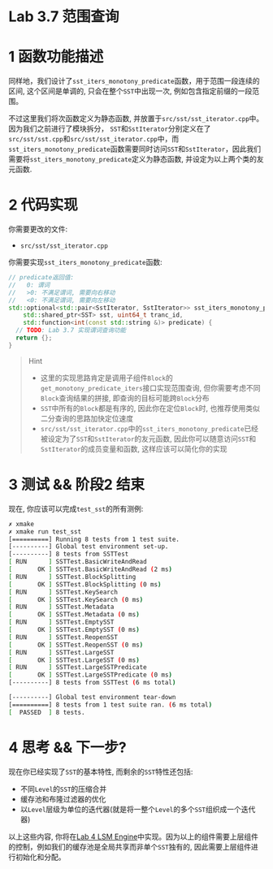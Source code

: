 # Lab 3.7 范围查询

# 1 函数功能描述
同样地，我们设计了`sst_iters_monotony_predicate`函数，用于范围一段连续的区间, 这个区间是单调的, 只会在整个`SST`中出现一次, 例如包含指定前缀的一段范围。

不过这里我们将次函数定义为静态函数, 并放置于`src/sst/sst_iterator.cpp`中。因为我们之前进行了模块拆分， `SST`和`SstIterator`分别定义在了`src/sst/sst.cpp`和`src/sst/sst_iterator.cpp`中，而`sst_iters_monotony_predicate`函数需要同时访问`SST`和`SstIterator`，因此我们需要将`sst_iters_monotony_predicate`定义为静态函数, 并设定为以上两个类的友元函数.

# 2 代码实现
你需要更改的文件:
- `src/sst/sst_iterator.cpp`

你需要实现`sst_iters_monotony_predicate`函数:
```cpp
// predicate返回值:
//   0: 谓词
//   >0: 不满足谓词, 需要向右移动
//   <0: 不满足谓词, 需要向左移动
std::optional<std::pair<SstIterator, SstIterator>> sst_iters_monotony_predicate(
    std::shared_ptr<SST> sst, uint64_t tranc_id,
    std::function<int(const std::string &)> predicate) {
  // TODO: Lab 3.7 实现谓词查询功能
  return {};
}
```

> Hint
> - 这里的实现思路肯定是调用子组件`Block`的`get_monotony_predicate_iters`接口实现范围查询, 但你需要考虑不同`Block`查询结果的拼接, 即查询的目标可能跨`Block`分布
> - `SST`中所有的`Block`都是有序的, 因此你在定位`Block`时, 也推荐使用类似二分查询的思路加快定位速度
> - `src/sst/sst_iterator.cpp`中的`sst_iters_monotony_predicate`已经被设定为了`SST`和`SstIterator`的友元函数, 因此你可以随意访问`SST`和`SstIterator`的成员变量和函数, 这样应该可以简化你的实现

# 3 测试 && 阶段2 结束
现在, 你应该可以完成`test_sst`的所有测例:
```bash
✗ xmake
✗ xmake run test_sst
[==========] Running 8 tests from 1 test suite.
[----------] Global test environment set-up.
[----------] 8 tests from SSTTest
[ RUN      ] SSTTest.BasicWriteAndRead
[       OK ] SSTTest.BasicWriteAndRead (2 ms)
[ RUN      ] SSTTest.BlockSplitting
[       OK ] SSTTest.BlockSplitting (0 ms)
[ RUN      ] SSTTest.KeySearch
[       OK ] SSTTest.KeySearch (0 ms)
[ RUN      ] SSTTest.Metadata
[       OK ] SSTTest.Metadata (0 ms)
[ RUN      ] SSTTest.EmptySST
[       OK ] SSTTest.EmptySST (0 ms)
[ RUN      ] SSTTest.ReopenSST
[       OK ] SSTTest.ReopenSST (0 ms)
[ RUN      ] SSTTest.LargeSST
[       OK ] SSTTest.LargeSST (0 ms)
[ RUN      ] SSTTest.LargeSSTPredicate
[       OK ] SSTTest.LargeSSTPredicate (0 ms)
[----------] 8 tests from SSTTest (6 ms total)

[----------] Global test environment tear-down
[==========] 8 tests from 1 test suite ran. (6 ms total)
[  PASSED  ] 8 tests.
```

# 4 思考 && 下一步?
现在你已经实现了`SST`的基本特性, 而剩余的`SST`特性还包括:
- 不同`Level`的`SST`的压缩合并
- 缓存池和布隆过滤器的优化
- 以`Level`层级为单位的迭代器(就是将一整个`Level`的多个`SST`组织成一个迭代器)

以上这些内容, 你将在[Lab 4 LSM Engine](../lab4/lab4-LSM-Engine.md)中实现。因为以上的组件需要上层组件的控制，例如我们的缓存池是全局共享而非单个`SST`独有的, 因此需要上层组件进行初始化和分配。
